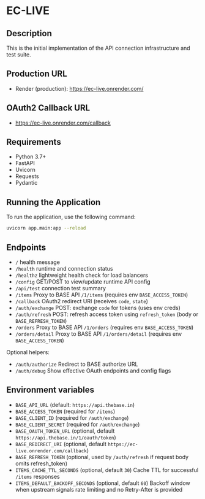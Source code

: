 # EC-LIVE

## Description
This is the initial implementation of the API connection infrastructure and test suite.

## Production URL

- Render (production): https://ec-live.onrender.com/

## OAuth2 Callback URL

- https://ec-live.onrender.com/callback

## Requirements
- Python 3.7+
- FastAPI
- Uvicorn
- Requests
- Pydantic

## Running the Application
To run the application, use the following command:

```bash
uvicorn app.main:app --reload
```

## Endpoints

- `/` health message
- `/health` runtime and connection status
- `/healthz` lightweight health check for load balancers
- `/config` GET/POST to view/update runtime API config
- `/api/test` connection test summary
- `/items` Proxy to BASE API `/1/items` (requires env `BASE_ACCESS_TOKEN`)
- `/callback` OAuth2 redirect URI (receives `code`, `state`)
- `/auth/exchange` POST: exchange `code` for tokens (uses env creds)
- `/auth/refresh` POST: refresh access token using `refresh_token` (body or `BASE_REFRESH_TOKEN`)
- `/orders` Proxy to BASE API `/1/orders` (requires env `BASE_ACCESS_TOKEN`)
- `/orders/detail` Proxy to BASE API `/1/orders/detail` (requires env `BASE_ACCESS_TOKEN`)
  
Optional helpers:
- `/auth/authorize` Redirect to BASE authorize URL
- `/auth/debug` Show effective OAuth endpoints and config flags

## Environment variables

- `BASE_API_URL` (default: `https://api.thebase.in`)
- `BASE_ACCESS_TOKEN` (required for `/items`)
- `BASE_CLIENT_ID` (required for `/auth/exchange`)
- `BASE_CLIENT_SECRET` (required for `/auth/exchange`)
- `BASE_OAUTH_TOKEN_URL` (optional, default `https://api.thebase.in/1/oauth/token`)
- `BASE_REDIRECT_URI` (optional, default `https://ec-live.onrender.com/callback`)
- `BASE_REFRESH_TOKEN` (optional, used by `/auth/refresh` if request body omits refresh_token)
- `ITEMS_CACHE_TTL_SECONDS` (optional, default `30`) Cache TTL for successful `/items` responses
- `ITEMS_DEFAULT_BACKOFF_SECONDS` (optional, default `60`) Backoff window when upstream signals rate limiting and no Retry-After is provided
